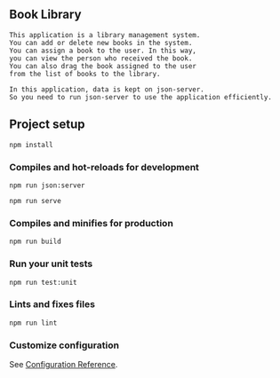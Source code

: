 ## Book Library
```
This application is a library management system. 
You can add or delete new books in the system.
You can assign a book to the user. In this way, 
you can view the person who received the book. 
You can also drag the book assigned to the user 
from the list of books to the library.

In this application, data is kept on json-server. 
So you need to run json-server to use the application efficiently.
```
## Project setup
```
npm install
```

### Compiles and hot-reloads for development
```
npm run json:server

npm run serve
```

### Compiles and minifies for production
```
npm run build
```

### Run your unit tests
```
npm run test:unit
```

### Lints and fixes files
```
npm run lint
```

### Customize configuration
See [Configuration Reference](https://cli.vuejs.org/config/).
